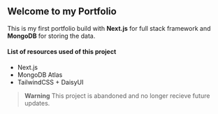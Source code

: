 ## Welcome to my Portfolio

This is my first portfolio build with **Next.js** for full stack framework and **MongoDB** for storing the data.

#### List of resources used of this project
- Next.js
- MongoDB Atlas
- TailwindCSS + DaisyUI

> **Warning**
> This project is abandoned and no longer recieve future updates.
